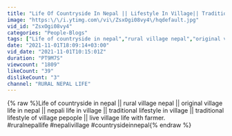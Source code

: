 ```yaml
---
title: "Life Of Countryside In Nepal || Lifestyle In Village|| Traditional Lifestyle Of Village Pepople - 12"
image: "https:\/\/i.ytimg.com\/vi\/ZsxOgi08vy4\/hqdefault.jpg"
vid_id: "ZsxOgi08vy4"
categories: "People-Blogs"
tags: ["Life of countryside in nepal","rural village nepal","original village life in nepal"]
date: "2021-11-01T18:09:14+03:00"
vid_date: "2021-11-01T10:15:01Z"
duration: "PT9M7S"
viewcount: "1809"
likeCount: "39"
dislikeCount: "3"
channel: "RURAL NEPAL LIFE"
---
```

{% raw %}Life of countryside in nepal || rural village nepal || original village life in nepal || nepali life in village || traditional lifestyle in village || traditional lifestyle of village pepople || live village life with farmer.<br />#ruralnepallife #nepalivillage #countrysideinnepal{% endraw %}
